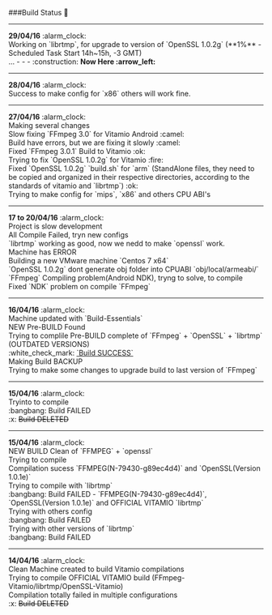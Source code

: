 ###Build Status :syringe:




<hr>
<b>29/04/16</b> :alarm_clock:
<br>Working on `librtmp`, for upgrade to version of `OpenSSL 1.0.2g` (**1%** - Scheduled Task Start 14h~15h, -3 GMT)
<br>... - - - :construction: <b>Now Here :arrow_left:</b>

<hr>
<b>28/04/16</b> :alarm_clock:
<br>Success to make config for `x86` others will work fine.

<hr>
<b>27/04/16</b> :alarm_clock:
<br>Making several changes
<br>Slow fixing `FFmpeg 3.0` for Vitamio Android :camel:
<br>Build have errors, but we are fixing it slowly :camel:
<br>Fixed `FFmpeg 3.0.1` Build to Vitamio :ok:
<br>Trying to fix `OpenSSL 1.0.2g` for Vitamio :fire:
<br>Fixed `OpenSSL 1.0.2g` `build.sh` for `arm` (StandAlone files, they need to be copied and organized in their respective directories, according to the standards of vitamio and `librtmp`) :ok:
<br>Trying to make config for `mips`, `x86` and others CPU ABI's

<hr>
<b>17 to 20/04/16</b> :alarm_clock:
<br>Project is slow development
<br>All Compile Failed, tryn new configs
<br>`librtmp` working as good, now we nedd to make `openssl` work.
<br>Machine has ERROR
<br>Building a new VMware machine `Centos 7 x64`
<br>`OpenSSL 1.0.2g` dont generate obj folder into CPUABI `obj/local/armeabi/`<obj needed, dont generate>
<br>`FFmpeg` Compiling problem(Android NDK), tryng to solve, to compile
<br>Fixed `NDK` problem on compile `FFmpeg`

<hr>
<b>16/04/16</b> :alarm_clock:
<br>Machine updated with `Build-Essentials`
<br>NEW Pre-BUILD Found
<br>Trying to complile Pre-BUILD complete of `FFmpeg` + `OpenSSL` + `librtmp` (OUTDATED VERSIONS)
<br>:white_check_mark: <u>`Build SUCCESS`</u>
<br>Making Build BACKUP
<br>Trying to make some changes to upgrade build to last version of `FFmpeg`

<hr>
<b>15/04/16</b> :alarm_clock:
<br>Tryinto to compile
<br>:bangbang: Build FAILED
<br>:x: <s>Build DELETED</s>

<hr>
<b>15/04/16</b> :alarm_clock:
<br>NEW BUILD Clean of `FFMPEG` + `openssl`
<br>Trying to compile
<br>Compilation sucess `FFMPEG(N-79430-g89ec4d4)` and `OpenSSL(Version 1.0.1e)`
<br>Trying to compile with `librtmp`
<br>:bangbang: Build FAILED - `FFMPEG(N-79430-g89ec4d4)`, `OpenSSL(Version 1.0.1e)` and OFFICIAL VITAMIO `librtmp`
<br>Trying with others config
<br>:bangbang: Build FAILED
<br>Trying with other versions of `librtmp`
<br>:bangbang: Build FAILED

<hr>
<b>14/04/16</b> :alarm_clock:
<br>Clean Machine created to build Vitamio compilations
<br>Trying to compile OFFICIAL VITAMIO build (FFmpeg-Vitamio/librtmp/OpenSSL-Vitamio)
<br>Compilation totally failed in multiple configurations
<br>:x: <s>Build DELETED</s>
